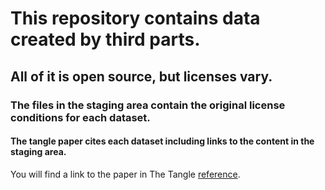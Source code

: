 # This repository contains data created by third parts.

## All of it is open source, but licenses vary.

### The files in the staging area contain the original license conditions for each dataset.

#### The tangle paper cites each dataset including links to the content in the staging area.

You will find a link to the paper in The Tangle [reference](https://kaalam.github.io/jazz_reference/reference_docker_tangle_server.html).
